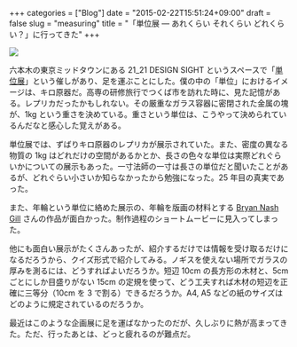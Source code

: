 +++
categories = ["Blog"]
date = "2015-02-22T15:51:24+09:00"
draft = false
slug = "measuring"
title = "「単位展 ― あれくらい それくらい どれくらい？」に行ってきた"
+++

![](/images/2015/02/measuring.jpg)

六本木の東京ミッドタウンにある 21_21 DESIGN SIGHT というスペースで「[単位展](http://www.2121designsight.jp/program/measuring/)」という催しがあり、足を運ぶことにした。僕の中の「単位」におけるイメージは、キロ原器だ。高専の研修旅行でつくば市を訪れた時に、見た記憶がある。レプリカだったかもしれない。その厳重なガラス容器に密閉された金属の塊が、1kg という重さを決めている。重さという単位は、こうやって決められているんだなと感心した覚えがある。

単位展では、ずばりキロ原器のレプリカが展示されていた。また、密度の異なる物質の 1kg はどれだけの空間があるかとか、長さの色々な単位は実際どれぐらいかについての展示もあった。一寸法師の一寸は長さの単位だと聞いたことがあるが、どれぐらい小さいか知らなかったから勉強になった。25 年目の真実であった。

また、年輪という単位に絡めた展示の、年輪を版画の材料とする [Bryan Nash Gill](http://www.bryannashgill.com/gallery.html&gid=6) さんの作品が面白かった。制作過程のショートムービーに見入ってしまった。

他にも面白い展示がたくさんあったが、紹介するだけでは情報を受け取るだけになるだろうから、クイズ形式で紹介してみる。ノギスを使えない場所でガラスの厚みを測るには、どうすればよいだろうか。短辺 10cm の長方形の木材と、5cm ごとにしか目盛りがない 15cm の定規を使って、どう工夫すれば木材の短辺を正確に三等分（10cm を 3 で割る）できるだろうか。A4, A5 などの紙のサイズはどのように規定されているのだろうか。

最近はこのような企画展に足を運ばなかったのだが、久しぶりに熱が高まってきた。ただ、行ったあとは、どっと疲れるのが難点だ。